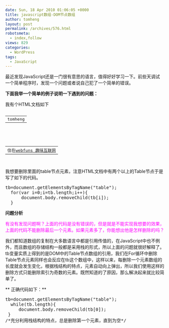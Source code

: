 ```yaml
---
date: Sun, 18 Apr 2010 01:06:05 +0000
title: javascript数组-DOM节点数组
author: tomheng
layout: post
permalink: /archives/576.html
robotsmeta:
  - index,follow
views: 829
categories:
  - WordPress
tags:
  - JavaScript
---
```

最近发现JavaScript还是一门很有意思的语言，值得好好学习一下。前些天调试一个简单程序时，发现一个问题或者说自己犯了一个简单的错误。

**下面我举一个简单的例子说明一下遇到的问题：**

我有个HTML文档如下

<pre class="brush: html; first-line: 1"><table>
  
  
  
  <tr>
    <td>
      tomheng
    </td>
    
  </tr>
  
  
</table>


<table>
  
  
  
  <tr>
    <td>
      住在<a href="http://blog.webfuns.net/">webfuns 趣味互联网</a>
    </td>
    
  </tr>
  
  
</table>
</pre>

我想要删除里面的table节点元素，注意HTML文档中有两个以上的Table节点于是写了如下的代码。

<pre class="brush: javascript; first-line: 1">tb=document.getElementsByTagName("table");
  for(var i=0;i=tb.length;i++){
      document.body.removeChild(tb[i]);
  }</pre>

**问题分析**

<span style="color: #ff00ff;">有没有发现问题啊？上面的代码是没有错误的，但是就是不能实现我想要的效果，上面的代码不能删除最后一个元素。如果元素多了，你能想出他是怎样删除的吗？</span>

我们都知道数组的复制在大多数语言中都是引用传值的，在JavaScript中也不例外，而且数组的存储结构一般都是采用栈的形式，所以上面的问题就很好解释了。tb变量实质上得到的是DOM中的Table节点数组的引用，我们在For循环中删除Table节点元素同样也会反应在tb这个数组中，这样以来，每删除一个元素数组的长度就会发生变化，根据栈结构的特点，元素自动向上弹出，所以我们使用这样的删除方式只能删除索引为奇数的元素。既然知道的了原因，那么解决起来就比较简单了。

** 正确代码如下：**

<pre class="brush:javascript;firt-line:1">tb=document.getElementsByTagName("table");
  while(tb.length){
     document.body.removeChild(tb[0]);
 }
/*充分利用栈结构的特点，总是删除第一个元素，直到为空*/</pre>
